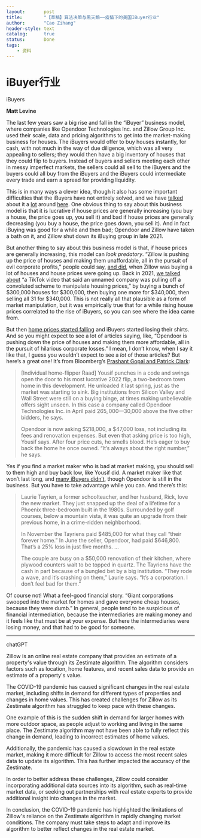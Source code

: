 ```yaml
---
layout:       post
title:        "【草稿】算法决策与黑天鹅——疫情下的美国IBuyer行业"
author:       "Cao Zihang"
header-style: text
catalog:      true
status:		  Done
tags:
    - 资料
---
```


# iBuyer行业

iBuyers

**Matt Levine**

The last few years saw a big rise and fall in the “iBuyer” business model, where companies like Opendoor Technologies Inc. and Zillow Group Inc. used their scale, data and pricing algorithms to get into the market-making business for houses. The iBuyers would offer to buy houses instantly, for cash, with not much in the way of due diligence, which was all very appealing to sellers; they would then have a big inventory of houses that they could flip to buyers. Instead of buyers and sellers meeting each other in messy imperfect markets, the sellers could all sell to the iBuyers and the buyers could all buy from the iBuyers and the iBuyers could intermediate every trade and earn a spread for providing liquidity.

This is in many ways a clever idea, though it also has some important difficulties that the iBuyers have not entirely solved, and we have [talked](https://link.mail.bloombergbusiness.com/click/30401764.408088/aHR0cHM6Ly93d3cuYmxvb21iZXJnLmNvbS9vcGluaW9uL2FydGljbGVzLzIwMjEtMTAtMTgvdGhlLWNvbXB1dGVyLWNhbi10LWJ1eS15b3VyLWhvdXNlLW5vdz9jbXBpZD1CQkQwMTMwMjNfTU9ORVlTVFVGRiZ1dG1fbWVkaXVtPWVtYWlsJnV0bV9zb3VyY2U9bmV3c2xldHRlciZ1dG1fdGVybT0yMzAxMzAmdXRtX2NhbXBhaWduPW1vbmV5c3R1ZmY/62d6320cd4f9ed91850b6e9cB78d68962) about it a [lot](https://link.mail.bloombergbusiness.com/click/30401764.408088/aHR0cHM6Ly93d3cuYmxvb21iZXJnLmNvbS9vcGluaW9uL2FydGljbGVzLzIwMjEtMTEtMDMvemlsbG93LWlzLWRvbmUtdHJhZGluZy1ob3VzZXM_Y21waWQ9QkJEMDEzMDIzX01PTkVZU1RVRkYmdXRtX21lZGl1bT1lbWFpbCZ1dG1fc291cmNlPW5ld3NsZXR0ZXImdXRtX3Rlcm09MjMwMTMwJnV0bV9jYW1wYWlnbj1tb25leXN0dWZm/62d6320cd4f9ed91850b6e9cB692814ec) around [here](https://link.mail.bloombergbusiness.com/click/30401764.408088/aHR0cHM6Ly93d3cuYmxvb21iZXJnLmNvbS9vcGluaW9uL2FydGljbGVzLzIwMjEtMTEtMTgvemlsbG93LXRyaWVkLXRvLW1ha2UtbGVzcy1tb25leT9jbXBpZD1CQkQwMTMwMjNfTU9ORVlTVFVGRiZ1dG1fbWVkaXVtPWVtYWlsJnV0bV9zb3VyY2U9bmV3c2xldHRlciZ1dG1fdGVybT0yMzAxMzAmdXRtX2NhbXBhaWduPW1vbmV5c3R1ZmY/62d6320cd4f9ed91850b6e9cB680f3ee7). One obvious thing to say about this business model is that it is lucrative if house prices are generally increasing (you buy a house, the price goes up, you sell it) and bad if house prices are generally decreasing (you buy a house, the price goes down, you sell it). And in fact iBuying was good for a while and then bad; Opendoor and Zillow have taken a bath on it, and Zillow shut down its iBuying group in late 2021.

But another thing to say about this business model is that, if house prices are generally increasing, this model can *look predatory*. “Zillow is pushing up the price of houses and making them unaffordable, all in the pursuit of evil corporate profits,” people could say, [and did](https://link.mail.bloombergbusiness.com/click/30401764.408088/aHR0cHM6Ly93d3cuYmxvb21iZXJnLmNvbS9uZXdzL2ZlYXR1cmVzLzIwMjItMDEtMDcvYnV5aW5nLXN0YXJ0ZXItaG9tZXMtZ2V0cy1oYXJkZXItYXMtd2FsbC1zdHJlZXQtdXNlcy16aWxsb3ctdG8tYnV5LXRob3VzYW5kcz9jbXBpZD1CQkQwMTMwMjNfTU9ORVlTVFVGRiZ1dG1fbWVkaXVtPWVtYWlsJnV0bV9zb3VyY2U9bmV3c2xldHRlciZ1dG1fdGVybT0yMzAxMzAmdXRtX2NhbXBhaWduPW1vbmV5c3R1ZmY/62d6320cd4f9ed91850b6e9cB612da1ce), when Zillow was buying a lot of houses and house prices were going up. Back in 2021, [we talked about](https://link.mail.bloombergbusiness.com/click/30401764.408088/aHR0cHM6Ly93d3cuYmxvb21iZXJnLmNvbS9vcGluaW9uL2FydGljbGVzLzIwMjEtMDktMjgvd2VsbHMtZmFyZ28tc3dhcHBlZC1zb21lLWRpZ2l0cz9jbXBpZD1CQkQwMTMwMjNfTU9ORVlTVFVGRiZ1dG1fbWVkaXVtPWVtYWlsJnV0bV9zb3VyY2U9bmV3c2xldHRlciZ1dG1fdGVybT0yMzAxMzAmdXRtX2NhbXBhaWduPW1vbmV5c3R1ZmY/62d6320cd4f9ed91850b6e9cB25283b8f) “a TikTok video that said an unnamed company was pulling off a convoluted scheme to manipulate housing prices,” by buying a bunch of $300,000 houses for $300,000, then buying one more for $340,000, then selling all 31 for $340,000. This is not really all that plausible as a form of market manipulation, but it was empirically true that for a while rising house prices correlated to the rise of iBuyers, so you can see where the idea came from.

But then [home prices started falling](https://link.mail.bloombergbusiness.com/click/30401764.408088/aHR0cHM6Ly9mcmVkLnN0bG91aXNmZWQub3JnL3Nlcmllcy9DU1VTSFBJU0E/62d6320cd4f9ed91850b6e9cB2e90fa5f) and iBuyers started losing their shirts. And so you might expect to see a lot of articles saying, like, “Opendoor is pushing down the price of houses and making them more affordable, all in the pursuit of hilarious corporate losses.” I mean, I don’t know, when I say it like that, I guess you wouldn’t expect to see a *lot* of those articles? But here’s a great one! It’s from Bloomberg’s [Prashant Gopal and Patrick Clark](https://link.mail.bloombergbusiness.com/click/30401764.408088/aHR0cHM6Ly93d3cuYmxvb21iZXJnLmNvbS9uZXdzL2ZlYXR1cmVzLzIwMjMtMDEtMzAvd2FsbC1zdHJlZXQtaXMtbG9zaW5nLW91dC10by1maXJzdC10aW1lLWhvbWVidXllcnMtdGhpcy1ob3VzaW5nLXNsdW1wP2NtcGlkPUJCRDAxMzAyM19NT05FWVNUVUZGJnV0bV9tZWRpdW09ZW1haWwmdXRtX3NvdXJjZT1uZXdzbGV0dGVyJnV0bV90ZXJtPTIzMDEzMCZ1dG1fY2FtcGFpZ249bW9uZXlzdHVmZg/62d6320cd4f9ed91850b6e9cB8f9057db):

> [Individual home-flipper Raad] Yousif punches in a code and swings open the door to his most lucrative 2022 flip, a two-bedroom town home in this development. He unloaded it last spring, just as the market was starting to sink. Big institutions from Silicon Valley and Wall Street were still on a buying binge, at times making unbelievable offers sight unseen. In this case a company called Opendoor Technologies Inc. in April paid $265,000—$30,000 above the five other bidders, he says.
>
> Opendoor is now asking $218,000, a $47,000 loss, not including its fees and renovation expenses. But even that asking price is too high, Yousif says. After four price cuts, he smells blood. He’s eager to buy back the home he once owned. “It’s always about the right number,” he says. 

Yes if you find a market maker who is bad at market making, you should sell to them high and buy back low, like Yousif did. A market maker like that won’t last long, and [many iBuyers didn’t](https://link.mail.bloombergbusiness.com/click/30401764.408088/aHR0cHM6Ly90aGVyZWFsZGVhbC5jb20vMjAyMi8xMi8wNy9pYnV5aW5nLW9uLXRoZS1icmluay13aGVyZS1kb2VzLXRoZS1jb250cm92ZXJzaWFsLWhvbWVidXlpbmctbW9kZWwtZ28tZnJvbS1oZXJlLw/62d6320cd4f9ed91850b6e9cB146701c7), though Opendoor is still in the business. But you have to take advantage while you can. And there’s this:

> Laurie Tayrien, a former schoolteacher, and her husband, Rick, love the new market. They just snapped up the deal of a lifetime for a Phoenix three-bedroom built in the 1980s. Surrounded by golf courses, below a mountain vista, it was quite an upgrade from their previous home, in a crime-ridden neighborhood.
>
> In November the Tayriens paid $485,000 for what they call “their forever home.” In June the seller, Opendoor, had paid $646,800. That’s a 25% loss in just five months. …
>
> The couple are busy on a $50,000 renovation of their kitchen, where plywood counters wait to be topped in quartz. The Tayriens have the cash in part because of a bungled bet by a big institution. “They rode a wave, and it’s crashing on them,” Laurie says. “It’s a corporation. I don’t feel bad for them.”

Of course not! What a feel-good financial story. “Giant corporations swooped into the market for homes and gave everyone cheap houses, because they were dumb.” In general, people tend to be suspicious of financial intermediation, because the intermediaries are making money and it feels like that must be at your expense. But here the intermediaries were losing money, and that had to be good for someone.

---

chatGPT

Zillow is an online real estate company that provides an estimate of a property's value through its Zestimate algorithm. The algorithm considers factors such as location, home features, and recent sales data to provide an estimate of a property's value.

The COVID-19 pandemic has caused significant changes in the real estate market, including shifts in demand for different types of properties and changes in home values. This has created challenges for Zillow as its Zestimate algorithm has struggled to keep pace with these changes.

One example of this is the sudden shift in demand for larger homes with more outdoor space, as people adjust to working and living in the same place. The Zestimate algorithm may not have been able to fully reflect this change in demand, leading to incorrect estimates of home values.

Additionally, the pandemic has caused a slowdown in the real estate market, making it more difficult for Zillow to access the most recent sales data to update its algorithm. This has further impacted the accuracy of the Zestimate.

In order to better address these challenges, Zillow could consider incorporating additional data sources into its algorithm, such as real-time market data, or seeking out partnerships with real estate experts to provide additional insight into changes in the market.

In conclusion, the COVID-19 pandemic has highlighted the limitations of Zillow's reliance on the Zestimate algorithm in rapidly changing market conditions. The company must take steps to adapt and improve its algorithm to better reflect changes in the real estate market.

